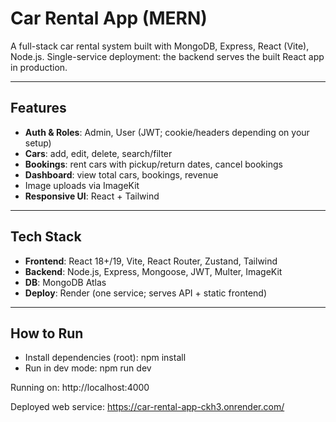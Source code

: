 # Car Rental App (MERN)

A full-stack car rental system built with MongoDB, Express, React (Vite), Node.js.
Single-service deployment: the backend serves the built React app in production.

---

## Features

- **Auth & Roles**: Admin, User (JWT; cookie/headers depending on your setup)
- **Cars**: add, edit, delete, search/filter
- **Bookings**: rent cars with pickup/return dates, cancel bookings
- **Dashboard**: view total cars, bookings, revenue
- Image uploads via ImageKit
- **Responsive UI**: React + Tailwind

---

## Tech Stack

- **Frontend**: React 18+/19, Vite, React Router, Zustand, Tailwind
- **Backend**: Node.js, Express, Mongoose, JWT, Multer, ImageKit
- **DB**: MongoDB Atlas
- **Deploy**: Render (one service; serves API + static frontend)

---

## How to Run

- Install dependencies (root): npm install
- Run in dev mode: npm run dev

Running on: http://localhost:4000

Deployed web service: https://car-rental-app-ckh3.onrender.com/

